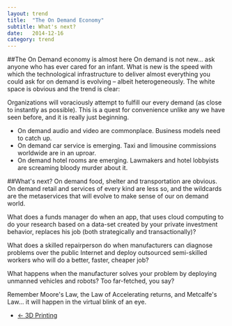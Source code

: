 ```yaml
---
layout: trend
title:  "The On Demand Economy"
subtitle: What's next?
date:   2014-12-16
category: trend
---
```



##The On Demand economy is almost here
On demand is not new... ask anyone who has ever cared for an infant. What is new is the speed with which the technological infrastructure to deliver almost everything you could ask for on demand is evolving – albeit heterogeneously. The white space is obvious and the trend is clear:

Organizations will voraciously attempt to fulfill our every demand (as close to instantly as possible). This is a quest for convenience unlike any we have seen before, and it is really just beginning.

- On demand audio and video are commonplace. Business models need to catch up.
- On demand car service is emerging. Taxi and limousine commissions worldwide are in an uproar.
- On demand hotel rooms are emerging. Lawmakers and hotel lobbyists are screaming bloody murder about it.

##What's next?
On demand food, shelter and transportation are obvious. On demand retail and services of every kind are less so, and the wildcards are the metaservices that will evolve to make sense of our on demand world.

What does a funds manager do when an app, that uses cloud computing to do your research based on a data-set created by your private investment behavior, replaces his job (both strategically and transactionally)?

What does a skilled repairperson do when manufacturers can diagnose problems over the public Internet and deploy outsourced semi-skilled workers who will do a better, faster, cheaper job?

What happens when the manufacturer solves your problem by deploying unmanned vehicles and robots? Too far-fetched, you say?

Remember Moore's Law, the Law of Accelerating returns, and Metcalfe's Law... it will happen in the virtual blink of an eye. 
<nav>
    <ul class="pager">
        <li class="previous"><a href="/trend/2014/12/17/3D-Printing/"><span aria-hidden="true">&larr;</span> 3D Printing</a></li>
  </ul>
</nav> 
